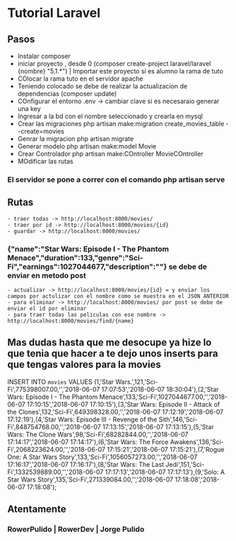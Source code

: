 # Tutorial Laravel

## Pasos
 - Instalar composer
 - iniciar proyecto , desde 0 (composer create-project laravel/laravel {nombre} "5.1.*") | Importar este proyecto si es alumno la rama de tuto
 - COlocar la rama tuto en el servidor apache
 - Teniendo colocado se debe de realizar la actualizacion de dependencias (composer update)
 - COnfigurar el entorno .env -> cambiar clave si es necesaraio generar una key
 - Ingresar a la bd con el nombre seleccionado y crearla en mysql
 - Crear las migraciones php artisan make:migration create_movies_table --create=movies
 - Genrar la migracion php artisan migrate
 - Generar modelo php artisan make:model Movie
 - Crear Controlador php artisan make:COntroller MovieCOntroller
 - MOdificar las rutas
 
 ### El servidor se pone a correr con el comando php artisan serve

 ## Rutas
    - traer todas -> http://localhost:8000/movies/
    - traer por id -> http://localhost:8000/movies/{id}
    - guardar -> http://localhost:8000/movies/ 
 ### {"name":"Star Wars: Episode I - The Phantom Menace","duration":133,"genre":"Sci-Fi","earnings":1027044677,"description":""} se debe de enviar en metodo post
    - actualizar -> http://localhost:8000/movies/{id} = y enviar los campos por actulizar con el nombre como se muestra en el JSON ANTERIOR
    - para eliminar -> http://localhost:8000/movies/ por post se debe de enviar el id por eliminar
    - para traer todas las peliculas con ese nombre -> http://localhost:8000/movies/find/{name}

## Mas dudas hasta que me desocupe ya hize lo que tenia que hacer a te dejo unos inserts para que tengas valores para la movies
INSERT INTO `movies` VALUES (1,'Star Wars.',121,'Sci-Fi',775398007.00,'','2018-06-07 17:07:53','2018-06-07 18:30:04'),(2,'Star Wars: Episode I - The Phantom Menace',133,'Sci-Fi',1027044677.00,'','2018-06-07 17:10:15','2018-06-07 17:10:15'),(3,'Star Wars: Episode II - Attack of the Clones',132,'Sci-Fi',649398328.00,'','2018-06-07 17:12:19','2018-06-07 17:12:19'),(4,'Star Wars: Episode III - Revenge of the Sith',146,'Sci-Fi',848754768.00,'','2018-06-07 17:13:15','2018-06-07 17:13:15'),(5,'Star Wars: The Clone Wars',98,'Sci-Fi',68282844.00,'','2018-06-07 17:14:17','2018-06-07 17:14:17'),(6,'Star Wars: The Force Awakens',136,'Sci-Fi',2068223624.00,'','2018-06-07 17:15:21','2018-06-07 17:15:21'),(7,'Rogue One: A Star Wars Story',133,'Sci-Fi',1056057273.00,'','2018-06-07 17:16:17','2018-06-07 17:16:17'),(8,'Star Wars: The Last Jedi',151,'Sci-Fi',1332539889.00,'','2018-06-07 17:17:13','2018-06-07 17:17:13'),(9,'Solo: A Star Wars Story',135,'Sci-Fi',271339084.00,'','2018-06-07 17:18:08','2018-06-07 17:18:08');

## Atentamente
### RowerPulido | RowerDev | Jorge Pulido